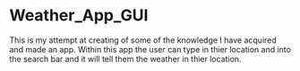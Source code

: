# Weather_App_GUI
This is my attempt at creating of some of the knowledge I have acquired and made an app. Within this app the user can type in thier location and into the search bar and it will tell
them the weather in thier location.
